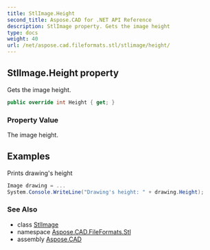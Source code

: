 ```yaml
---
title: StlImage.Height
second_title: Aspose.CAD for .NET API Reference
description: StlImage property. Gets the image height
type: docs
weight: 40
url: /net/aspose.cad.fileformats.stl/stlimage/height/
---
```

## StlImage.Height property

Gets the image height.

```csharp
public override int Height { get; }
```

### Property Value

The image height.

## Examples

Prints drawing's height

```csharp
Image drawing = ...
System.Console.WriteLine("Drawing's height: " + drawing.Height);
```

### See Also

* class [StlImage](../)
* namespace [Aspose.CAD.FileFormats.Stl](../../../aspose.cad.fileformats.stl/)
* assembly [Aspose.CAD](../../../)


